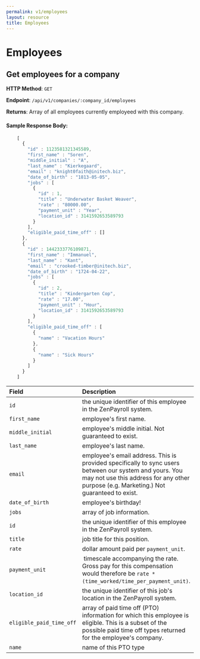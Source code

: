 ```yaml
---
permalink: v1/employees
layout: resource
title: Employees
---
```


# Employees

## Get employees for a company

**HTTP Method**: `GET`

**Endpoint**: `/api/v1/companies/:company_id/employees`

**Returns**: Array of all employees currently employeed with this company.

#### Sample Response Body:

```javascript
    [
      {
        "id" : 1123581321345589,
        "first_name" : "Soren",
        "middle_initial" : "A",
        "last_name" : "Kierkegaard",
        "email" : "knight0faith@initech.biz",
        "date_of_birth" : "1813-05-05",
        "jobs" : [
          {
            "id" : 1,
            "title" : "Underwater Basket Weaver",
            "rate" : "80000.00",
            "payment_unit" : "Year",
            "location_id" : 3141592653589793
          }
        ],
        "eligible_paid_time_off" : []
      },
      {
        "id" : 1442333776109871,
        "first_name" : "Immanuel",
        "last_name" : "Kant",
        "email" : "crooked-timber@initech.biz",
        "date_of_birth" : "1724-04-22",
        "jobs" : [
          {
            "id" : 2,
            "title" : "Kindergarten Cop",
            "rate" : "17.00",
            "payment_unit" : "Hour",
            "location_id" : 3141592653589793
          }
        ],
        "eligible_paid_time_off" : [
          {
            "name" : "Vacation Hours"
          },
          {
            "name" : "Sick Hours"
          }
        ]
      }
    ]
```

| Field                     | Description
| :----------               |:-------------
| `id`                      | the unique identifier of this employee in the ZenPayroll system.
| `first_name`              | employee's first name.
| `middle_initial`          | employee's middle initial. Not guaranteed to exist.
| `last_name`               | employee's last name.
| `email`                   | employee's email address. This is provided specifically to sync users between our system and yours. You may not use this address for any other purpose (e.g. Marketing.) Not guaranteed to exist.
| `date_of_birth`           | employee's birthday!
| `jobs`                    | array of job information.
| `id`                      | the unique identifier of this employee in the ZenPayroll system.
| `title`                   | job title for this position.
| `rate`                    | dollar amount paid per `payment_unit`.
| `payment_unit`            | timescale accompanying the rate. Gross pay for this compensation would therefore be `rate * (time_worked/time_per_payment_unit)`.
| `location_id`             | the unique identifier of this job's location in the ZenPayroll system.
| `eligible_paid_time_off`  | array of paid time off (PTO) information for which this employee is eligible. This is a subset of the possible paid time off types returned for the employee's company.
| `name`                    | name of this PTO type